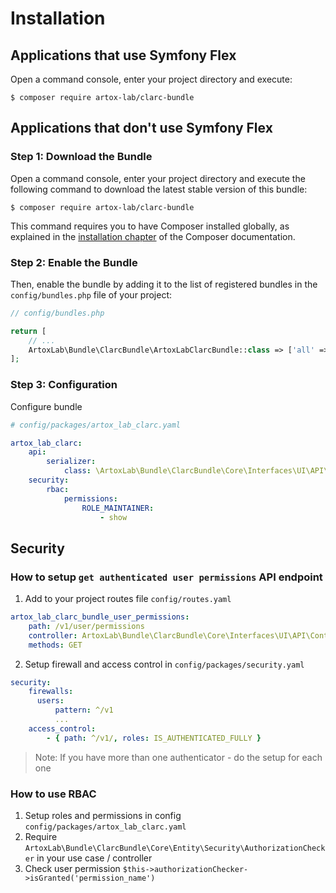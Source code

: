 Installation
============

Applications that use Symfony Flex
----------------------------------

Open a command console, enter your project directory and execute:

```console
$ composer require artox-lab/clarc-bundle
```

Applications that don't use Symfony Flex
----------------------------------------

### Step 1: Download the Bundle

Open a command console, enter your project directory and execute the
following command to download the latest stable version of this bundle:

```console
$ composer require artox-lab/clarc-bundle
```

This command requires you to have Composer installed globally, as explained
in the [installation chapter](https://getcomposer.org/doc/00-intro.md)
of the Composer documentation.

### Step 2: Enable the Bundle

Then, enable the bundle by adding it to the list of registered bundles
in the `config/bundles.php` file of your project:

```php
// config/bundles.php

return [
    // ...
    ArtoxLab\Bundle\ClarcBundle\ArtoxLabClarcBundle::class => ['all' => true],
];
```

### Step 3: Configuration

Configure bundle

```yaml
# config/packages/artox_lab_clarc.yaml

artox_lab_clarc:
    api:
        serializer:
            class: \ArtoxLab\Bundle\ClarcBundle\Core\Interfaces\UI\API\Transformers\Serializers\NullObjectArraySerializer
    security:
        rbac:
            permissions:
                ROLE_MAINTAINER:
                    - show
```
## Security

### How to setup ```get authenticated user permissions``` API endpoint

1. Add to your project routes file `config/routes.yaml`

```yaml
artox_lab_clarc_bundle_user_permissions:
    path: /v1/user/permissions
    controller: ArtoxLab\Bundle\ClarcBundle\Core\Interfaces\UI\API\Controllers\PermissionController::permissions
    methods: GET
```

2. Setup firewall and access control in `config/packages/security.yaml`

```yaml
security:
    firewalls:
      users:
          pattern: ^/v1
          ...
    access_control:
        - { path: ^/v1/, roles: IS_AUTHENTICATED_FULLY }
```

> Note: If you have more than one authenticator - do the setup for each one

### How to use RBAC

1. Setup roles and permissions in config `config/packages/artox_lab_clarc.yaml`
2. Require `ArtoxLab\Bundle\ClarcBundle\Core\Entity\Security\AuthorizationChecker` in your use case / controller
3. Check user permission ```$this->authorizationChecker->isGranted('permission_name')```


